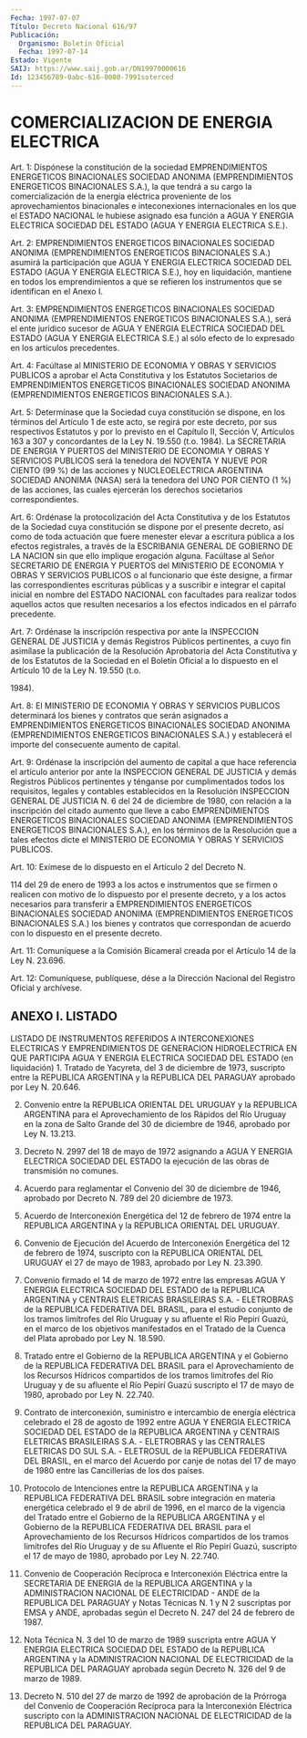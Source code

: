```yaml
---
Fecha: 1997-07-07
Título: Decreto Nacional 616/97
Publicación:
  Organismo: Boletín Oficial
  Fecha: 1997-07-14
Estado: Vigente
SAIJ: https://www.saij.gob.ar/DN19970000616
Id: 123456789-0abc-616-0000-7991soterced
---
```

# COMERCIALIZACION DE ENERGIA ELECTRICA

<a id="1"></a>
Art. 1: Dispónese la constitución de la sociedad EMPRENDIMIENTOS    ENERGETICOS   BINACIONALES  SOCIEDAD  ANONIMA (EMPRENDIMIENTOS ENERGETICOS BINACIONALES S.A.), la que tendrá a su cargo la comercialización de la energía  eléctrica  proveniente  de los  aprovechamientos binacionales e inteconexiones internacionales en los  que  el  ESTADO  NACIONAL le hubiese asignado esa función a AGUA  Y  ENERGIA ELECTRICA SOCIEDAD  DEL  ESTADO  (AGUA  Y  ENERGIA ELECTRICA S.E.).

<a id="2"></a>
Art. 2: EMPRENDIMIENTOS ENERGETICOS BINACIONALES SOCIEDAD ANONIMA (EMPRENDIMIENTOS  ENERGETICOS  BINACIONALES  S.A.)  asumirá  la participación  que  AGUA Y ENERGIA ELECTRICA  SOCIEDAD  DEL  ESTADO (AGUA Y ENERGIA ELECTRICA  S.E.),  hoy  en liquidación, mantiene en todos los emprendimientos a que se refieren los instrumentos que se identifican en el Anexo I.

<a id="3"></a>
Art. 3: EMPRENDIMIENTOS ENERGETICOS BINACIONALES SOCIEDAD ANONIMA (EMPRENDIMIENTOS  ENERGETICOS  BINACIONALES S.A.), será el ente jurídico sucesor de AGUA Y ENERGIA ELECTRICA  SOCIEDAD  DEL  ESTADO (AGUA  Y ENERGIA ELECTRICA S.E.) al sólo efecto de lo expresado  en los artículos precedentes.

<a id="4"></a>
Art. 4: Facúltase  al  MINISTERIO DE ECONOMIA Y OBRAS Y SERVICIOS PUBLICOS a aprobar el Acta Constitutiva y los Estatutos Societarios de  EMPRENDIMIENTOS ENERGETICOS  BINACIONALES SOCIEDAD  ANONIMA (EMPRENDIMIENTOS ENERGETICOS BINACIONALES S.A.).

<a id="5"></a>
Art.  5: Determínase que la Sociedad cuya constitución se dispone, en los  términos  del  Artículo  1 de este acto, se regirá por este decreto, por sus respectivos Estatutos  y  por  lo  previsto  en el Capítulo  II,  Sección  V, Artículos 163 a 307 y concordantes de la Ley N. 19.550 (t.o. 1984).  La  SECRETARIA  DE ENERGIA Y PUERTOS del MINISTERIO  DE  ECONOMIA  Y  OBRAS  Y  SERVICIOS PUBLICOS  será  la tenedora del NOVENTA Y NUEVE POR CIENTO  (99  %)  de las acciones y NUCLEOELECTRICA ARGENTINA SOCIEDAD ANONIMA (NASA) será  la tenedora del UNO POR CIENTO (1 %) de las acciones, las cuales ejercerán  los derechos societarios correspondientes.

<a id="6"></a>
Art. 6: Ordénase la protocolización del Acta Constitutiva y de los Estatutos  de  la  Sociedad  cuya  constitución  se  dispone por el presente  decreto,  así  como de toda actuación que fuere  menester elevar a escritura pública  a  los efectos registrales, a través de la  ESCRIBANIA  GENERAL DE GOBIERNO  DE  LA  NACION  sin  que  ello implique erogación alguna. Facúltase al Señor SECRETARIO DE ENERGIA Y PUERTOS del MINISTERIO DE ECONOMIA Y OBRAS Y SERVICIOS PUBLICOS o al funcionario que  éste  designe,  a  firmar  las correspondientes escrituras públicas y a suscribir e integrar el  capital inicial en nombre  del  ESTADO  NACIONAL  con  facultades para realizar  todos aquellos actos que resulten necesarios  a  los efectos indicados en el párrafo precedente.

<a id="7"></a>
Art. 7: Ordénase la inscripción respectiva  por ante la INSPECCION GENERAL DE JUSTICIA y demás Registros Públicos  pertinentes, a cuyo fin asimílase la publicación de la Resolución Aprobatoria  del Acta Constitutiva  y  de  los  Estatutos  de  la  Sociedad en el Boletín Oficial a lo dispuesto en el Artículo 10 de la Ley N. 19.550 (t.o.

1984).

<a id="8"></a>
Art.  8:  El MINISTERIO DE ECONOMIA Y OBRAS Y SERVICIOS  PUBLICOS determinará  los  bienes  y  contratos  que  serán  asignados a EMPRENDIMIENTOS  ENERGETICOS  BINACIONALES  SOCIEDAD  ANONIMA (EMPRENDIMIENTOS  ENERGETICOS  BINACIONALES S.A.) y establecerá  el importe del consecuente aumento de capital.

<a id="9"></a>
Art. 9: Ordénase la inscripción  del aumento de capital a que hace referencia el artículo anterior por  ante  la INSPECCION GENERAL DE JUSTICIA  y  demás Registros Públicos pertinentes  y  ténganse  por cumplimentados todos los requisitos, legales y contables establecidos en la  Resolución  INSPECCION GENERAL DE JUSTICIA N. 6 del  24 de diciembre de 1980, con relación  a  la  inscripción  del citado  aumento  que  lleve  a   cabo EMPRENDIMIENTOS ENERGETICOS BINACIONALES  SOCIEDAD  ANONIMA  (EMPRENDIMIENTOS    ENERGETICOS BINACIONALES  S.A.), en los términos de la Resolución que  a  tales efectos  dicte el  MINISTERIO  DE  ECONOMIA  Y  OBRAS  Y  SERVICIOS PUBLICOS.

<a id="10"></a>
Art. 10:  Exímese  de lo dispuesto en el Artículo 2 del Decreto N.

114 del 29 de enero de  1993  a  los  actos  e  instrumentos que se firmen  o  realicen  con  motivo  de lo dispuesto por  el  presente decreto, y a los actos necesarios para transferir a EMPRENDIMIENTOS ENERGETICOS  BINACIONALES SOCIEDAD  ANONIMA  (EMPRENDIMIENTOS ENERGETICOS  BINACIONALES    S.A.)   los  bienes  y  contratos  que correspondan de acuerdo con lo dispuesto  en  el  presente  decreto.

<a id="11"></a>
Art. 11:  Comuníquese  a  la  Comisión  Bicameral creada por el Artículo 14 de la Ley N. 23.696.

<a id="12"></a>
Art.  12:  Comuníquese, publíquese, dése a la Dirección Nacional del Registro Oficial y archívese.

## ANEXO I. LISTADO

<a id="1"></a>
LISTADO DE INSTRUMENTOS REFERIDOS A INTERCONEXIONES ELECTRICAS Y EMPRENDIMIENTOS DE GENERACION HIDROELECTRICA EN QUE PARTICIPA AGUA Y ENERGIA ELECTRICA SOCIEDAD DEL ESTADO (en liquidación) 1. Tratado de Yacyreta, del 3 de diciembre de 1973, suscripto entre la REPUBLICA ARGENTINA y la REPUBLICA DEL PARAGUAY aprobado por Ley N. 20.646.

2. Convenio entre  la REPUBLICA ORIENTAL DEL URUGUAY y la REPUBLICA ARGENTINA para el Aprovechamiento de los Rápidos del Río Uruguay en la zona de Salto Grande  del  30 de diciembre de 1946, aprobado por Ley N. 13.213.

3. Decreto N. 2997 del 18 de mayo de 1972 asignando a AGUA Y ENERGIA ELECTRICA  SOCIEDAD  DEL  ESTADO  la  ejecución  de  las  obras  de transmisión no comunes.

4. Acuerdo para reglamentar el Convenio  del  30  de  diciembre  de 1946,  aprobado  por  Decreto N. 789  del  20  diciembre  de  1973.

5.  Acuerdo  de  Interconexión Energética del 12 de febrero de 1974 entre la REPUBLICA  ARGENTINA  y  la REPUBLICA ORIENTAL DEL URUGUAY.

6. Convenio de Ejecución del Acuerdo  de  Interconexión  Energética del 12 de febrero de 1974, suscripto con la REPUBLICA ORIENTAL  DEL URUGUAY el 27 de mayo de 1983, aprobado por Ley N. 23.390.

7.  Convenio firmado el 14 de marzo de 1972 entre las empresas AGUA Y ENERGIA  ELECTRICA SOCIEDAD DEL ESTADO de la REPUBLICA ARGENTINA y CENTRAIS ELETRICAS  BRASILEIRAS S.A. - ELETROBRAS de la REPUBLICA FEDERATIVA DEL BRASIL,  para  el  estudio  conjunto  de  los tramos limítrofes del Río Uruguay y su afluente el Río Pepirí Guazú, en el marco de los objetivos manifestados en el Tratado de la Cuenca  del Plata aprobado por Ley N. 18.590.

8.  Tratado  entre  el  Gobierno  de  la  REPUBLICA  ARGENTINA y el Gobierno de la REPUBLICA FEDERATIVA DEL BRASIL para el Aprovechamiento de los Recursos Hídricos compartidos de  los tramos limítrofes  del  Río  Uruguay y de su afluente el Río Pepirí  Guazú suscripto  el  17 de mayo  de  1980,  aprobado  por  Ley  N. 22.740.

9. Contrato de interconexión,  suministro  e intercambio de energía eléctrica celebrado el 28 de agosto de 1992  entre AGUA Y ENERGIA ELECTRICA SOCIEDAD DEL ESTADO de la REPUBLICA  ARGENTINA y CENTRAIS ELETRICAS  BRASILEIRAS S.A. - ELETROBRAS y las CENTRALES  ELETRICAS DO SUL S.A.  -  ELETROSUL de la REPUBLICA FEDERATIVA DEL BRASIL, en el marco del Acuerdo  por  canje  de  notas  del 17 de mayo de 1980 entre las Cancillerías de los dos países.

10. Protocolo de Intenciones entre la REPUBLICA  ARGENTINA  y  la REPUBLICA  FEDERATIVA  DEL  BRASIL  sobre  integración  en  materia energética  celebrado  el  9  de  abril  de 1996, en el marco de la vigencia del Tratado entre el Gobierno de  la REPUBLICA ARGENTINA y el  Gobierno  de  la  REPUBLICA  FEDERATIVA  DEL  BRASIL   para  el Aprovechamiento de los Recursos Hídricos compartidos de los  tramos limítrofes  del  Río  Uruguay y de su Afluente el Río Pepirí Guazú, suscripto  el  17 de mayo  de  1980,  aprobado  por  Ley N. 22.740.

11. Convenio de  Cooperación  Recíproca  e  Interconexión Eléctrica entre  la  SECRETARIA  DE ENERGIA de la REPUBLICA  ARGENTINA  y  la ADMINISTRACION NACIONAL  DE ELECTRICIDAD - ANDE de la REPUBLICA DEL PARAGUAY y Notas Técnicas  N. 1  y  N 2 suscriptas por EMSA y ANDE, aprobadas  según  el  Decreto N. 247 del  24  de  febrero  de  1987.

12. Nota Técnica N. 3 del 10 de marzo de 1989 suscripta entre AGUA Y ENERGIA ELECTRICA SOCIEDAD DEL ESTADO de la REPUBLICA ARGENTINA y la  ADMINISTRACION  NACIONAL DE ELECTRICIDAD de  la  REPUBLICA  DEL PARAGUAY aprobada según  Decreto  N. 326  del  9  de  marzo de 1989.

13.  Decreto  N. 510  del 27 de marzo de 1992 de aprobación  de  la Prórroga del Convenio de Cooperación Recíproca para la Interconexión Eléctrica suscripto con la ADMINISTRACION NACIONAL DE ELECTRICIDAD de la REPUBLICA DEL PARAGUAY.